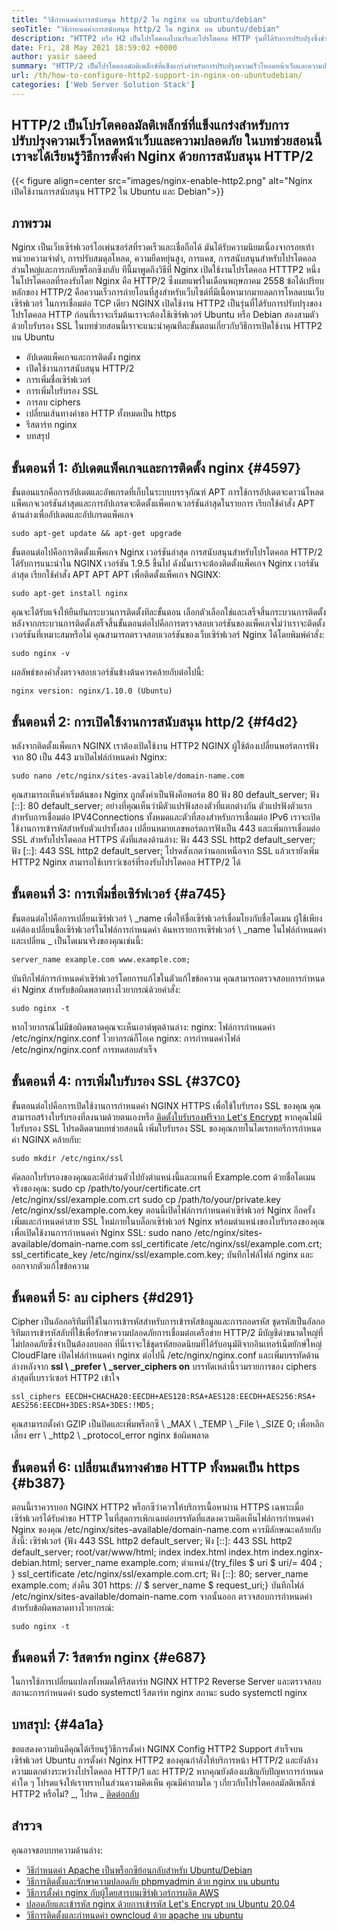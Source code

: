 ```yaml
---
title: "วิธีกำหนดค่าการสนับสนุน http/2 ใน nginx บน ubuntu/debian" 
seoTitle: "วิธีกำหนดค่าการสนับสนุน http/2 ใน nginx บน ubuntu/debian" 
description: "HTTP2 หรือ H2 เป็นโปรโตคอลไบนารีและโปรโตคอล HTTP รุ่นที่ได้รับการปรับปรุงซึ่งช่วยเพิ่มความเร็วของหน้าไซต์หลังจาก NGINX เปิดใช้งานการสนับสนุน HTTP2" 
date: Fri, 28 May 2021 18:59:02 +0000
author: yasir saeed
summary: "HTTP/2 เป็นโปรโตคอลมัลติเพล็กซ์ที่แข็งแกร่งสำหรับการปรับปรุงความเร็วโหลดหน้าเว็บและความปลอดภัย ในบทช่วยสอนนี้เราจะได้เรียนรู้วิธีการตั้งค่า Nginx ด้วยการสนับสนุน HTTP/2" 
url: /th/how-to-configure-http2-support-in-nginx-on-ubuntudebian/
categories: ['Web Server Solution Stack']
---
```


## HTTP/2 เป็นโปรโตคอลมัลติเพล็กซ์ที่แข็งแกร่งสำหรับการปรับปรุงความเร็วโหลดหน้าเว็บและความปลอดภัย ในบทช่วยสอนนี้เราจะได้เรียนรู้วิธีการตั้งค่า Nginx ด้วยการสนับสนุน HTTP/2

{{< figure align=center src="images/nginx-enable-http2.png" alt="Nginx เปิดใช้งานการสนับสนุน HTTP2 ใน Ubuntu และ Debian">}}


## **ภาพรวม** 
Nginx เป็นเว็บเซิร์ฟเวอร์โอเพ่นซอร์สที่รวดเร็วและเชื่อถือได้ มันได้รับความนิยมเนื่องจากรอยเท้าหน่วยความจำต่ำ, การปรับสมดุลโหลด, ความยืดหยุ่นสูง, การแคช, การสนับสนุนสำหรับโปรโตคอลส่วนใหญ่และการกลับพร็อกซิงกลับ ทีนี้มาพูดถึงวิธีที่ Nginx เปิดใช้งานโปรโตคอล HTTTP2
หนึ่งในโปรโตคอลที่รองรับโดย Nginx คือ HTTP/2 ซึ่งเผยแพร่ในเดือนพฤษภาคม 2558 ข้อได้เปรียบหลักของ HTTP/2 คือความเร็วการถ่ายโอนที่สูงสำหรับเว็บไซต์ที่มีเนื้อหามากมายลดการโหลดบนเว็บเซิร์ฟเวอร์ ในการเชื่อมต่อ TCP เดียว NGINX เปิดใช้งาน HTTP2 เป็นรุ่นที่ได้รับการปรับปรุงของโปรโตคอล HTTP ก่อนที่เราจะเริ่มต้นเราจะต้องใช้เซิร์ฟเวอร์ Ubuntu หรือ Debian สองสามตัวด้วยใบรับรอง SSL ในบทช่วยสอนนี้เราจะแนะนำคุณทีละขั้นตอนเกี่ยวกับวิธีการเปิดใช้งาน HTTP2 บน Ubuntu
  * อัปเดตแพ็คเกจและการติดตั้ง nginx
  * เปิดใช้งานการสนับสนุน HTTP/2
  * การเพิ่มชื่อเซิร์ฟเวอร์
  * การเพิ่มใบรับรอง SSL
  * การลบ ciphers
  * เปลี่ยนเส้นทางคำขอ HTTP ทั้งหมดเป็น https
  * รีสตาร์ท nginx
  * บทสรุป

## ขั้นตอนที่ 1: อัปเดตแพ็คเกจและการติดตั้ง nginx   {#4597}
ขั้นตอนแรกคือการอัปเดตและอัพเกรดที่เก็บในระบบบรรจุภัณฑ์ APT การใช้การอัปเดตจะดาวน์โหลดแพ็คเกจเวอร์ชันล่าสุดและการอัปเกรดจะติดตั้งแพ็คเกจเวอร์ชันล่าสุดในรายการ เรียกใช้คำสั่ง APT ด้านล่างเพื่ออัปเดตและอัปเกรดแพ็คเกจ
```
sudo apt-get update && apt-get upgrade
```
ขั้นตอนต่อไปคือการติดตั้งแพ็คเกจ Nginx เวอร์ชันล่าสุด การสนับสนุนสำหรับโปรโตคอล HTTP/2 ได้รับการแนะนำใน NGINX เวอร์ชัน 1.9.5 ขึ้นไป ดังนั้นเราจะต้องติดตั้งแพ็คเกจ Nginx เวอร์ชันล่าสุด เรียกใช้คำสั่ง APT APT APT เพื่อติดตั้งแพ็คเกจ NGINX:
```
sudo apt-get install nginx
```
คุณจะได้รับแจ้งให้ยืนยันกระบวนการติดตั้งทีละขั้นตอน เลือกตัวเลือกใช่และเสร็จสิ้นกระบวนการติดตั้ง หลังจากกระบวนการติดตั้งเสร็จสิ้นขั้นตอนต่อไปคือการตรวจสอบเวอร์ชันของแพ็คเกจไม่ว่าเราจะติดตั้งเวอร์ชันที่เหมาะสมหรือไม่ คุณสามารถตรวจสอบเวอร์ชันของเว็บเซิร์ฟเวอร์ Nginx ได้โดยพิมพ์คำสั่ง:
```
sudo nginx -v
```
ผลลัพธ์ของคำสั่งตรวจสอบเวอร์ชันข้างต้นควรคล้ายกับต่อไปนี้:
```
nginx version: nginx/1.10.0 (Ubuntu)
```

## ขั้นตอนที่ 2: การเปิดใช้งานการสนับสนุน http/2   {#f4d2}
หลังจากติดตั้งแพ็คเกจ NGINX เราต้องเปิดใช้งาน HTTP2 NGINX ผู้ใช้ต้องเปลี่ยนพอร์ตการฟังจาก 80 เป็น 443 มาเปิดไฟล์กำหนดค่า Nginx:
```
sudo nano /etc/nginx/sites-available/domain-name.com
```
คุณสามารถเห็นค่าเริ่มต้นของ Nginx ถูกตั้งค่าเป็นฟังคือพอร์ต 80
ฟัง 80 default_server;
ฟัง [::]: 80 default_server;
อย่างที่คุณเห็นว่ามีตัวแปรฟังสองตัวที่แตกต่างกัน ตัวแปรฟังตัวแรกสำหรับการเชื่อมต่อ IPV4Connections ทั้งหมดและตัวที่สองสำหรับการเชื่อมต่อ IPv6 เราจะเปิดใช้งานการเข้ารหัสสำหรับตัวแปรทั้งสอง เปลี่ยนหมายเลขพอร์ตการฟังเป็น 443 และเพิ่มการเชื่อมต่อ SSL สำหรับโปรโตคอล HTTPS ดังที่แสดงด้านล่าง:
ฟัง 443 SSL http2 default_server;
ฟัง [::]: 443 SSL http2 default_server;
โปรดสังเกตว่านอกเหนือจาก SSL แล้วเรายังเพิ่ม HTTP2 Nginx สามารถใช้เบราว์เซอร์ที่รองรับโปรโตคอล HTTP/2 ได้

## ขั้นตอนที่ 3: การเพิ่มชื่อเซิร์ฟเวอร์   {#a745}
ขั้นตอนต่อไปคือการเปลี่ยนเซิร์ฟเวอร์ \ _name เพื่อให้ชื่อเซิร์ฟเวอร์เชื่อมโยงกับชื่อโดเมน ผู้ใช้เพียงแค่ต้องเปลี่ยนชื่อเซิร์ฟเวอร์ในไฟล์การกำหนดค่า ค้นหารายการเซิร์ฟเวอร์ \ _name ในไฟล์กำหนดค่าและเปลี่ยน _ เป็นโดเมนจริงของคุณเช่นนี้:
```
server_name example.com www.example.com;
```
บันทึกไฟล์การกำหนดค่าเซิร์ฟเวอร์โดยการแก้ไขในตัวแก้ไขข้อความ คุณสามารถตรวจสอบการกำหนดค่า Nginx สำหรับข้อผิดพลาดทางไวยากรณ์ด้วยคำสั่ง:
```
sudo nginx -t
```
หากไวยากรณ์ไม่มีข้อผิดพลาดคุณจะเห็นเอาต์พุตด้านล่าง:
nginx: ไฟล์การกำหนดค่า /etc/nginx/nginx.conf ไวยากรณ์ก็โอเค
nginx: การกำหนดค่าไฟล์ /etc/nginx/nginx.conf การทดสอบสำเร็จ

## ขั้นตอนที่ 4: การเพิ่มใบรับรอง SSL   {#37C0}
ขั้นตอนต่อไปคือการเปิดใช้งานการกำหนดค่า NGINX HTTPS เพื่อใช้ใบรับรอง SSL ของคุณ คุณสามารถสร้างใบรับรองที่ลงนามด้วยตนเองหรือ [ติดตั้งใบรับรองฟรีจาก Let's Encrypt][1] หากคุณไม่มีใบรับรอง SSL โปรดติดตามบทช่วยสอนนี้ เพิ่มใบรับรอง SSL ของคุณภายในไดเรกทอรีการกำหนดค่า NGINX คล้ายกับ:
```
sudo mkdir /etc/nginx/ssl
```
คัดลอกใบรับรองของคุณและคีย์ส่วนตัวไปยังตำแหน่งนี้และแทนที่ Example.com ด้วยชื่อโดเมนจริงของคุณ:
sudo cp /path/to/your/certificate.crt /etc/nginx/ssl/example.com.crt
sudo cp /path/to/your/private.key /etc/nginx/ssl/example.com.key
ตอนนี้เปิดไฟล์การกำหนดค่าเซิร์ฟเวอร์ Nginx อีกครั้ง เพิ่มและกำหนดค่าสาย SSL ใหม่ภายในบล็อกเซิร์ฟเวอร์ Nginx พร้อมตำแหน่งของใบรับรองของคุณเพื่อเปิดใช้งานการกำหนดค่า Nginx SSL:
sudo nano /etc/nginx/sites-available/domain-name.com
ssl_certificate /etc/nginx/ssl/example.com.crt;
ssl_certificate_key /etc/nginx/ssl/example.com.key;
บันทึกไฟล์ไฟล์ nginx และออกจากตัวแก้ไขข้อความ

## ขั้นตอนที่ 5: ลบ ciphers   {#d291}
Cipher เป็นอัลกอริทึมที่ใช้ในการเข้ารหัสสำหรับการเข้ารหัสข้อมูลและการถอดรหัส ชุดรหัสเป็นอัลกอริทึมการเข้ารหัสลับที่ใช้เพื่อรักษาความปลอดภัยการเชื่อมต่อเครือข่าย HTTP/2 มีบัญชีดำขนาดใหญ่ที่ไม่ปลอดภัยซึ่งจำเป็นต้องลบออก ที่นี่เราจะใช้ชุดรหัสยอดนิยมที่ได้รับอนุมัติจากอินเทอร์เน็ตยักษ์ใหญ่ CloudFlare
เปิดไฟล์กำหนดค่า nginx ต่อไปนี้ /etc/nginx/nginx.conf และเพิ่มบรรทัดด้านล่างหลังจาก **ssl \ _prefer \ _server_ciphers on**  บรรทัดเหล่านี้รวมรายการของ ciphers ล่าสุดที่เบราว์เซอร์ HTTP2 เข้าใจ
```
ssl_ciphers EECDH+CHACHA20:EECDH+AES128:RSA+AES128:EECDH+AES256:RSA+
AES256:EECDH+3DES:RSA+3DES:!MD5;
```
คุณสามารถตั้งค่า GZIP เป็นปิดและเพิ่มพร็อกซี \ _MAX \ _TEMP \ _File \ _SIZE 0; เพื่อหลีกเลี่ยง err \ _http2 \ _protocol_error nginx ข้อผิดพลาด

## ขั้นตอนที่ 6: เปลี่ยนเส้นทางคำขอ HTTP ทั้งหมดเป็น https   {#b387}
ตอนนี้เราควรบอก NGINX HTTP2 พร็อกซีว่าควรให้บริการเนื้อหาผ่าน HTTPS เฉพาะเมื่อเซิร์ฟเวอร์ได้รับคำขอ HTTP ในที่สุดการเพิกเฉยต่อบรรทัดที่แสดงความคิดเห็นไฟล์การกำหนดค่า Nginx ของคุณ /etc/nginx/sites-available/domain-name.com ควรมีลักษณะคล้ายกับสิ่งนี้:
เซิร์ฟเวอร์ {ฟัง 443 SSL http2 default_server; ฟัง [::]: 443 SSL http2 default_server; root/var/www/html; index index.html index.htm index.nginx-debian.html; server_name example.com; ตำแหน่ง/{try_files $ uri $ uri/= 404 ; } ssl_certificate /etc/nginx/ssl/example.com.crt; ฟัง [::]: 80; server_name example.com; ส่งคืน 301 https: // $ server_name $ request_uri;}
บันทึกไฟล์ /etc/nginx/sites-available/domain-name.com จากนั้นออก ตรวจสอบการกำหนดค่าสำหรับข้อผิดพลาดทางไวยากรณ์:
```
sudo nginx -t
```

## ขั้นตอนที่ 7: รีสตาร์ท nginx   {#e687}
ในการใช้การเปลี่ยนแปลงทั้งหมดให้รีสตาร์ท NGINX HTTP2 Reverse Server และตรวจสอบสถานะการกำหนดค่า
sudo systemctl รีสตาร์ท nginx
สถานะ sudo systemctl nginx

## **บทสรุป:** {#4a1a}
ขอแสดงความยินดีคุณได้เรียนรู้วิธีการตั้งค่า NGINX Config HTTP2 Support สำเร็จบนเซิร์ฟเวอร์ Ubuntu การตั้งค่า Nginx HTTP2 ของคุณกำลังให้บริการหน้า HTTP/2 และยังล้างความแตกต่างระหว่างโปรโตคอล HTTP/1 และ HTTP/2 หากคุณยังต้องเผชิญกับปัญหาการกำหนดค่าใด ๆ โปรดแจ้งให้เราทราบในส่วนความคิดเห็น
คุณมีคำถามใด ๆ เกี่ยวกับโปรโตคอลมัลติเพล็กซ์ HTTP2 หรือไม่? _, โปรด _ [ติดต่อกลับ][2]

## สำรวจ
คุณอาจชอบบทความด้านล่าง:
  * [วิธีกำหนดค่า Apache เป็นพร็อกซีย้อนกลับสำหรับ Ubuntu/Debian][3]
  * [วิธีการ][3][ติดตั้งและรักษาความปลอดภัย phpmyadmin ด้วย nginx บน ubuntu][4]
  * [วิธีการตั้งค่า nginx กับผู้โดยสารบนเซิร์ฟเวอร์การผลิต AWS][5]
  * [ปลอดภัยและเข้ารหัส nginx ด้วยการเข้ารหัส Let's Encrypt บน Ubuntu 20.04][1]
  * [วิธีการติดตั้งและกำหนดค่า owncloud ด้วย apache บน ubuntu][6]

  
[1]: https://blog.containerize.com/web-server-solution-stack/how-to-secure-nginx-with-letsencrypt-on-ubuntu-20-04/
[2]: mailto:yasir.saeed@aspose.com
[3]: https://blog.containerize.com/web-server-solution-stack/how-to-configure-apache-as-a-reverse-proxy-for-ubuntudebian/
[4]: https://blog.containerize.com/web-server-solution-stack/how-to-install-and-secure-phpmyadmin-with-nginx-on-ubuntu/
[5]: https://blog.containerize.com/web-server-solution-stack/how-to-setup-nginx-with-passenger-on-aws-production-server/
[6]: https://blog.containerize.com/backup-and-sync-software/how-to-install-and-configure-owncloud-with-apache-on-ubuntu/
